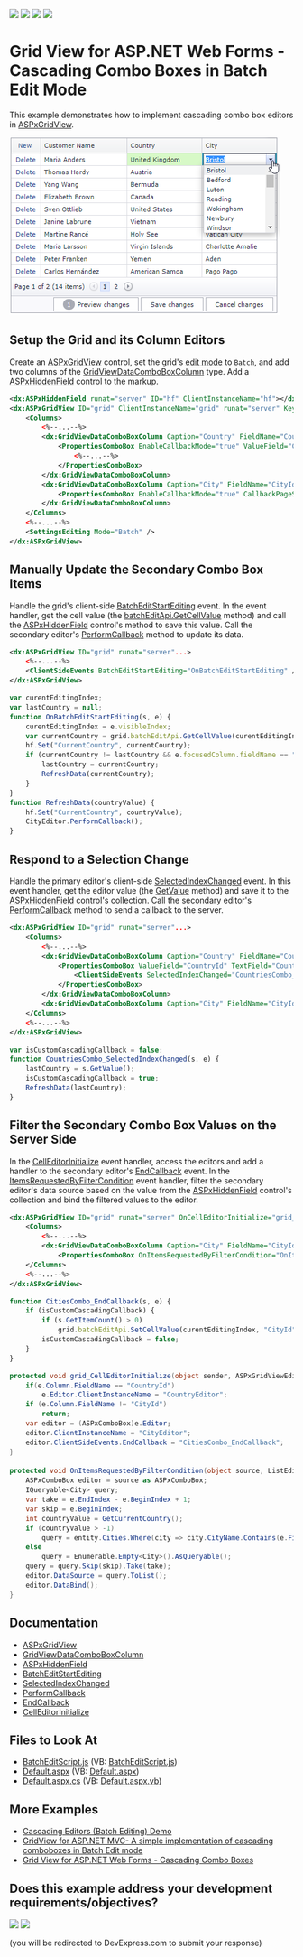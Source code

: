 <!-- default badges list -->
![](https://img.shields.io/endpoint?url=https://codecentral.devexpress.com/api/v1/VersionRange/128534653/16.1.5%2B)
[![](https://img.shields.io/badge/Open_in_DevExpress_Support_Center-FF7200?style=flat-square&logo=DevExpress&logoColor=white)](https://supportcenter.devexpress.com/ticket/details/T124512)
[![](https://img.shields.io/badge/📖_How_to_use_DevExpress_Examples-e9f6fc?style=flat-square)](https://docs.devexpress.com/GeneralInformation/403183)
[![](https://img.shields.io/badge/💬_Leave_Feedback-feecdd?style=flat-square)](#does-this-example-address-your-development-requirementsobjectives)
<!-- default badges end -->
# Grid View for ASP.NET Web Forms - Cascading Combo Boxes in Batch Edit Mode

This example demonstrates how to implement cascading combo box editors in [ASPxGridView](https://docs.devexpress.com/AspNet/DevExpress.Web.ASPxGridView).

![CascadingCBBatchEditMode](images/CascadingCBBatchEditMode.png)

## Setup the Grid and its Column Editors

Create an [ASPxGridView](https://docs.devexpress.com/AspNet/DevExpress.Web.ASPxGridView) control, set the grid's [edit mode](https://docs.devexpress.com/AspNet/DevExpress.Web.ASPxGridViewEditingSettings.Mode) to `Batch`, and add two columns of the [GridViewDataComboBoxColumn](https://docs.devexpress.com/AspNet/DevExpress.Web.GridViewDataComboBoxColumn) type. Add a [ASPxHiddenField](https://docs.devexpress.com/AspNet/DevExpress.Web.ASPxHiddenField) control to the markup.

```xml
<dx:ASPxHiddenField runat="server" ID="hf" ClientInstanceName="hf"></dx:ASPxHiddenField>
<dx:ASPxGridView ID="grid" ClientInstanceName="grid" runat="server" KeyFieldName="CustomerId">
    <Columns>
        <%--...--%>
        <dx:GridViewDataComboBoxColumn Caption="Country" FieldName="CountryId">
            <PropertiesComboBox EnableCallbackMode="true" ValueField="CountryId" TextField="CountryName" ValueType="System.Int32">
                <%--...--%>
            </PropertiesComboBox>
        </dx:GridViewDataComboBoxColumn>
        <dx:GridViewDataComboBoxColumn Caption="City" FieldName="CityId">
            <PropertiesComboBox EnableCallbackMode="true" CallbackPageSize="20" ValueType="System.Int32" TextField="CityName" ValueField="CityId" ... />
        </dx:GridViewDataComboBoxColumn>
    </Columns>
    <%--...--%>
    <SettingsEditing Mode="Batch" />
</dx:ASPxGridView>
```

## Manually Update the Secondary Combo Box Items

Handle the grid's client-side [BatchEditStartEditing](https://docs.devexpress.com/AspNet/js-ASPxClientGridView.BatchEditStartEditing) event. In the event handler, get the cell value (the [batchEditApi.GetCellValue](https://docs.devexpress.com/AspNet/js-ASPxClientGridViewBatchEditApi.GetCellValue(visibleIndex-columnFieldNameOrId)) method) and call the [ASPxHiddenField](https://docs.devexpress.com/AspNet/DevExpress.Web.ASPxHiddenField) control's method to save this value. Call the secondary editor's [PerformCallback](https://docs.devexpress.com/AspNet/js-ASPxClientComboBox.PerformCallback(parameter)) method to update its data.

```xml
<dx:ASPxGridView ID="grid" runat="server"...>
    <%--...--%>
    <ClientSideEvents BatchEditStartEditing="OnBatchEditStartEditing" />
</dx:ASPxGridView>
```

```js
var curentEditingIndex;
var lastCountry = null;
function OnBatchEditStartEditing(s, e) {
    curentEditingIndex = e.visibleIndex;
    var currentCountry = grid.batchEditApi.GetCellValue(curentEditingIndex, "CountryId");
    hf.Set("CurrentCountry", currentCountry);
    if (currentCountry != lastCountry && e.focusedColumn.fieldName == "CityId" && currentCountry != null) {
        lastCountry = currentCountry;
        RefreshData(currentCountry);
    }
}
function RefreshData(countryValue) {
    hf.Set("CurrentCountry", countryValue);
    CityEditor.PerformCallback();
}
```

## Respond to a Selection Change

Handle the primary editor's client-side [SelectedIndexChanged](https://docs.devexpress.com/AspNet/js-ASPxClientComboBox.SelectedIndexChanged) event. In this event handler, get the editor value (the [GetValue](https://docs.devexpress.com/AspNet/js-ASPxClientEditBase.GetValue) method) and save it to the [ASPxHiddenField](https://docs.devexpress.com/AspNet/DevExpress.Web.ASPxHiddenField) control's collection. Call the secondary editor's [PerformCallback](https://docs.devexpress.com/AspNet/js-ASPxClientComboBox.PerformCallback(parameter)) method to send a callback to the server.

```xml
<dx:ASPxGridView ID="grid" runat="server"...>
    <Columns>
        <%--...--%>
        <dx:GridViewDataComboBoxColumn Caption="Country" FieldName="CountryId">
            <PropertiesComboBox ValueField="CountryId" TextField="CountryName" ValueType="System.Int32">
                <ClientSideEvents SelectedIndexChanged="CountriesCombo_SelectedIndexChanged" />
            </PropertiesComboBox>
        </dx:GridViewDataComboBoxColumn>
        <dx:GridViewDataComboBoxColumn Caption="City" FieldName="CityId" />
    </Columns>
    <%--...--%>
</dx:ASPxGridView>
```

```js
var isCustomCascadingCallback = false;
function CountriesCombo_SelectedIndexChanged(s, e) {
    lastCountry = s.GetValue();
    isCustomCascadingCallback = true;
    RefreshData(lastCountry);
}
```

## Filter the Secondary Combo Box Values on the Server Side

In the [CellEditorInitialize](https://docs.devexpress.com/AspNet/DevExpress.Web.ASPxGridView.CellEditorInitialize) event handler, access the editors and add a handler to the secondary editor's [EndCallback](https://docs.devexpress.com/AspNet/js-ASPxClientComboBox.EndCallback) event. In the [ItemsRequestedByFilterCondition](https://docs.devexpress.com/AspNet/DevExpress.Web.ComboBoxProperties.ItemsRequestedByFilterCondition) event handler, filter the secondary editor's data source based on the value from the [ASPxHiddenField](https://docs.devexpress.com/AspNet/DevExpress.Web.ASPxHiddenField) control's collection and bind the filtered values to the editor.

```xml
<dx:ASPxGridView ID="grid" runat="server" OnCellEditorInitialize="grid_CellEditorInitialize" ...>
    <Columns>
        <%--...--%>
        <dx:GridViewDataComboBoxColumn Caption="City" FieldName="CityId">
            <PropertiesComboBox OnItemsRequestedByFilterCondition="OnItemsRequestedByFilterCondition" ValueType="System.Int32" TextField="CityName" ValueField="CityId">
    </Columns>
    <%--...--%>
</dx:ASPxGridView>
```
```js
function CitiesCombo_EndCallback(s, e) {
    if (isCustomCascadingCallback) {
        if (s.GetItemCount() > 0)
            grid.batchEditApi.SetCellValue(curentEditingIndex, "CityId", s.GetItem(0).value);
        isCustomCascadingCallback = false;
    }
}
```

```c#
protected void grid_CellEditorInitialize(object sender, ASPxGridViewEditorEventArgs e) {
    if(e.Column.FieldName == "CountryId")
        e.Editor.ClientInstanceName = "CountryEditor";
    if (e.Column.FieldName != "CityId")
        return;
    var editor = (ASPxComboBox)e.Editor;
    editor.ClientInstanceName = "CityEditor";
    editor.ClientSideEvents.EndCallback = "CitiesCombo_EndCallback";
}

protected void OnItemsRequestedByFilterCondition(object source, ListEditItemsRequestedByFilterConditionEventArgs e) {
    ASPxComboBox editor = source as ASPxComboBox;
    IQueryable<City> query;
    var take = e.EndIndex - e.BeginIndex + 1;
    var skip = e.BeginIndex;
    int countryValue = GetCurrentCountry();
    if (countryValue > -1)
        query = entity.Cities.Where(city => city.CityName.Contains(e.Filter) && city.Country.CountryId == countryValue).OrderBy(city => city.CityId);
    else
        query = Enumerable.Empty<City>().AsQueryable();
    query = query.Skip(skip).Take(take);
    editor.DataSource = query.ToList();
    editor.DataBind();
}
```

## Documentation

- [ASPxGridView](https://docs.devexpress.com/AspNet/DevExpress.Web.ASPxGridView)
- [GridViewDataComboBoxColumn](https://docs.devexpress.com/AspNet/DevExpress.Web.GridViewDataComboBoxColumn)
- [ASPxHiddenField](https://docs.devexpress.com/AspNet/DevExpress.Web.ASPxHiddenField)
- [BatchEditStartEditing](https://docs.devexpress.com/AspNet/js-ASPxClientGridView.BatchEditStartEditing)
- [SelectedIndexChanged](https://docs.devexpress.com/AspNet/js-ASPxClientComboBox.SelectedIndexChanged)
- [PerformCallback](https://docs.devexpress.com/AspNet/js-ASPxClientComboBox.PerformCallback(parameter)) 
- [EndCallback](https://docs.devexpress.com/AspNet/js-ASPxClientComboBox.EndCallback)
- [CellEditorInitialize](https://docs.devexpress.com/AspNet/DevExpress.Web.ASPxGridView.CellEditorInitialize)

## Files to Look At

* [BatchEditScript.js](./CS/T124512/BatchEditScript.js) (VB: [BatchEditScript.js](./VB/T124512/BatchEditScript.js))
* [Default.aspx](./CS/T124512/Default.aspx) (VB: [Default.aspx](./VB/T124512/Default.aspx))
* [Default.aspx.cs](./CS/T124512/Default.aspx.cs) (VB: [Default.aspx.vb](./VB/T124512/Default.aspx.vb))

## More Examples

- [Cascading Editors (Batch Editing) Demo](https://demos.devexpress.com/ASPxGridViewDemos/GridEditing/CascadingComboBoxesBatch.aspx)
- [GridView for ASP.NET MVC- A simple implementation of cascading comboboxes in Batch Edit mode](https://github.com/DevExpress-Examples/gridview-a-simple-implementation-of-cascading-comboboxes-in-batch-edit-mode-t155879)
- [Grid View for ASP.NET Web Forms - Cascading Combo Boxes](https://github.com/DevExpress-Examples/asp-net-web-forms-grid-cascaded-combo-box-columns/blob/15.1.3%2B/Readme.md)
<!-- feedback -->
## Does this example address your development requirements/objectives?

[<img src="https://www.devexpress.com/support/examples/i/yes-button.svg"/>](https://www.devexpress.com/support/examples/survey.xml?utm_source=github&utm_campaign=asp-net-web-forms-grid-cascading-comboboxes-in-batch-edit-mode&~~~was_helpful=yes) [<img src="https://www.devexpress.com/support/examples/i/no-button.svg"/>](https://www.devexpress.com/support/examples/survey.xml?utm_source=github&utm_campaign=asp-net-web-forms-grid-cascading-comboboxes-in-batch-edit-mode&~~~was_helpful=no)

(you will be redirected to DevExpress.com to submit your response)
<!-- feedback end -->
